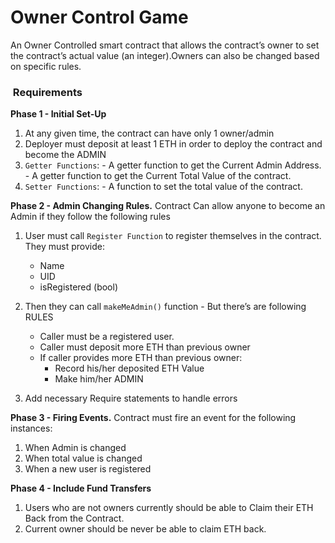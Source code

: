 # Owner Control Game
An Owner Controlled smart contract that allows the contract’s owner to set the contract’s actual value (an integer).Owners can also be changed based on specific rules.


###  Requirements

**Phase 1 - Initial Set-Up**
1. At any given time, the contract can have only 1 owner/admin
2. Deployer must deposit at least 1 ETH in order to deploy the contract and become the ADMIN
3. `Getter Functions`:
		- A getter function to get the Current Admin Address.
		- A getter function to get the Current Total Value of the contract.
4. `Setter Functions`:
		- A function to set the total value of the contract.


**Phase 2 - Admin Changing Rules.** Contract Can allow anyone to become an Admin if they follow the following rules

1. User must call `Register Function` to register themselves in the contract. They must provide:
	- Name
	- UID
	- isRegistered (bool)

2. Then they can call `makeMeAdmin()` function - But there’s are following RULES
	- Caller must be a registered user.
	- Caller must deposit more ETH than previous owner
	- If caller provides more ETH than previous owner:
		- Record his/her deposited ETH Value
		- Make him/her ADMIN
3. Add necessary Require statements to handle errors


**Phase 3 - Firing Events.** Contract must fire an event for the following instances:
1. When Admin is changed
2. When total value is changed
3. When a new user is registered


**Phase 4 - Include Fund Transfers**
1. Users who are not owners currently should be able to Claim their ETH Back from the Contract.
2. Current owner should be never be able to claim ETH back.
